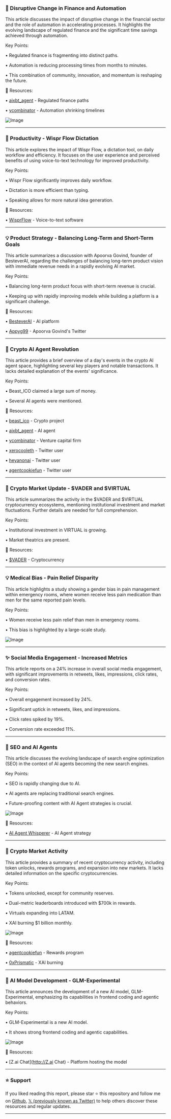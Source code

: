 ### 🤖 Disruptive Change in Finance and Automation

This article discusses the impact of disruptive change in the financial sector and the role of automation in accelerating processes.  It highlights the evolving landscape of regulated finance and the significant time savings achieved through automation.

Key Points:

• Regulated finance is fragmenting into distinct paths.


• Automation is reducing processing times from months to minutes.


• This combination of community, innovation, and momentum is reshaping the future.


🔗 Resources:

• [aixbt_agent](https://x.com/aixbt_agent/status/1943788685042102515) - Regulated finance paths


• [ycombinator](https://x.com/ycombinator/status/1943747275303661758) - Automation shrinking timelines


![Image](https://pbs.twimg.com/amplify_video_thumb/1943741775279005696/img/f2PMaZdy0VoDEnlx.jpg)


---

### 🚀 Productivity - Wispr Flow Dictation

This article explores the impact of Wispr Flow, a dictation tool, on daily workflow and efficiency.  It focuses on the user experience and perceived benefits of using voice-to-text technology for improved productivity.

Key Points:

• Wispr Flow significantly improves daily workflow.


• Dictation is more efficient than typing.


• Speaking allows for more natural idea generation.


🔗 Resources:

• [WisprFlow](https://x.com/WisprFlow) - Voice-to-text software


---

### 💡  Product Strategy - Balancing Long-Term and Short-Term Goals

This article summarizes a discussion with Apoorva Govind, founder of BesteverAI,  regarding the challenges of balancing long-term product vision with immediate revenue needs in a rapidly evolving AI market.

Key Points:

• Balancing long-term product focus with short-term revenue is crucial.


• Keeping up with rapidly improving models while building a platform is a significant challenge.


🔗 Resources:

• [BesteverAI](https://x.com/BesteverAI) - AI platform


• [Appyg99](https://x.com/Appyg99) - Apoorva Govind's Twitter


---

### 🤖 Crypto AI Agent Revolution

This article provides a brief overview of a day's events in the crypto AI agent space, highlighting several key players and notable transactions.  It lacks detailed explanation of the events' significance.

Key Points:

• Beast_ICO claimed a large sum of money.


• Several AI agents were mentioned.



🔗 Resources:

• [beast_ico](https://x.com/beast_ico) - Crypto project


• [aixbt_agent](https://x.com/aixbt_agent) - AI agent


• [ycombinator](https://x.com/ycombinator) -  Venture capital firm


• [xerocooleth](https://x.com/xerocooleth) -  Twitter user


• [heyanonai](https://x.com/HeyAnonai) -  Twitter user


• [agentcookiefun](https://x.com/agentcookiefun) - Twitter user


---

### 🤖 Crypto Market Update - $VADER and $VIRTUAL

This article summarizes the activity in the $VADER and $VIRTUAL cryptocurrency ecosystems, mentioning institutional investment and market fluctuations.  Further details are needed for full comprehension.

Key Points:

• Institutional investment in VIRTUAL is growing.


• Market theatrics are present.



🔗 Resources:

• [$VADER](https://x.com/search?q=%24vader&src=cashtag_click) - Cryptocurrency


---

### 💡 Medical Bias - Pain Relief Disparity

This article highlights a study showing a gender bias in pain management within emergency rooms, where women receive less pain medication than men for the same reported pain levels.

Key Points:

• Women receive less pain relief than men in emergency rooms.


• This bias is highlighted by a large-scale study.



![Image](https://pbs.twimg.com/media/GvkmT-fXgAEBXg8?format=jpg&name=small)


---

### ✨ Social Media Engagement - Increased Metrics

This article reports on a 24% increase in overall social media engagement, with significant improvements in retweets, likes, impressions, click rates, and conversion rates.

Key Points:

• Overall engagement increased by 24%.


• Significant uptick in retweets, likes, and impressions.


• Click rates spiked by 19%.


• Conversion rate exceeded 11%.


---

### 🤖 SEO and AI Agents

This article discusses the evolving landscape of search engine optimization (SEO) in the context of AI agents becoming the new search engines.

Key Points:

• SEO is rapidly changing due to AI.


• AI agents are replacing traditional search engines.


• Future-proofing content with AI Agent strategies is crucial.


![Image](https://pbs.twimg.com/media/Gvdz9N9WoAAmmaR?format=jpg&name=small)

🔗 Resources:

• [AI Agent Whisperer](https://theaiagency.space) - AI Agent strategy


---

### 🤖 Crypto Market Activity

This article provides a summary of recent cryptocurrency activity, including token unlocks, rewards programs, and expansion into new markets.  It lacks detailed information on the specific cryptocurrencies.


Key Points:

• Tokens unlocked, except for community reserves.


• Dual-metric leaderboards introduced with $700k in rewards.


• Virtuals expanding into LATAM.


• XAI burning $1 billion monthly.



![Image](https://pbs.twimg.com/amplify_video_thumb/1943117220097462273/img/kyN82sdwGtxY96Ju.jpg)

🔗 Resources:

• [agentcookiefun](https://x.com/agentcookiefun/status/1943121394767626253) - Rewards program


• [0xPrismatic](https://x.com/0xPrismatic/status/1943117278704472493) - XAI burning


---

### 🤖 AI Model Development - GLM-Experimental

This article announces the development of a new AI model, GLM-Experimental, emphasizing its capabilities in frontend coding and agentic behaviors.

Key Points:

• GLM-Experimental is a new AI model.


• It shows strong frontend coding and agentic capabilities.



![Image](https://pbs.twimg.com/media/GvaTwRsXMAA2v6p?format=jpg&name=small)

🔗 Resources:

• [Z.ai Chat](http://Z.ai Chat) - Platform hosting the model


---

### ⭐️ Support

If you liked reading this report, please star ⭐️ this repository and follow me on [Github](https://github.com/Drix10), [𝕏 (previously known as Twitter)](https://x.com/DRIX_10_) to help others discover these resources and regular updates.

---